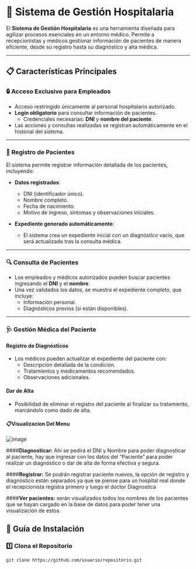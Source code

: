 # 🏥 **Sistema de Gestión Hospitalaria**

El **Sistema de Gestión Hospitalaria** es una herramienta diseñada para agilizar procesos esenciales en un entorno médico. Permite a recepcionistas y médicos gestionar información de pacientes de manera eficiente, desde su registro hasta su diagnóstico y alta médica.

---

## 📋 **Características Principales**

### 🔒 **Acceso Exclusivo para Empleados**
- Acceso restringido únicamente al personal hospitalario autorizado.
- **Login obligatorio** para consultar información de pacientes.
  - Credenciales necesarias: **DNI** y **nombre del paciente**.
- Las acciones y consultas realizadas se registran automáticamente en el historial del sistema.

---

### 📝 **Registro de Pacientes**
El sistema permite registrar información detallada de los pacientes, incluyendo:

- **Datos registrados**:
  - DNI (identificador único).
  - Nombre completo.
  - Fecha de nacimiento.
  - Motivo de ingreso, síntomas y observaciones iniciales.

- **Expediente generado automáticamente**:
  - El sistema crea un expediente inicial con un diagnóstico vacío, que será actualizado tras la consulta médica.

---

### 🔍 **Consulta de Pacientes**
- Los empleados y médicos autorizados pueden buscar pacientes ingresando el **DNI** y el **nombre**.
- Una vez validados los datos, se muestra el expediente completo, que incluye:
  - Información personal.
  - Diagnósticos previos (si están disponibles).

---

### 🩺 **Gestión Médica del Paciente**
#### **Registro de Diagnósticos**
- Los médicos pueden actualizar el expediente del paciente con:
  - Descripción detallada de la condición.
  - Tratamientos y medicamentos recomendados.
  - Observaciones adicionales.
    

#### **Dar de Alta**
- Posibilidad de eliminar el registro del paciente al finalizar su tratamiento, marcándolo como dado de alta.

#### 📋**Visualizacion Del Menu**
![image](https://github.com/user-attachments/assets/2b504aac-c2d3-4246-ac9d-3fe99e1fe67c)


####**Diagnosticar:**
Ahí se pedirá el DNI y Nombre para poder diagnosticar al paciente, hay que ingresar con los datos del “Paciente” para poder realizar un diagnóstico o dar de alta de forma efectiva y segura.

####**Registrar:** Se podrán registrar paciente nuevos, la opción de registro y diagnóstico están separados ya que se piense para un hospital real donde el recepcionista registra primero y luego el doctor Diagnostica 

####**Ver pacientes:** serán visualizados todos los nombres de los pacientes que se hayan cargado en la base de datos para poder tener una visualización de estos.


## 🚀 **Guía de Instalación**

### 1️⃣ **Clona el Repositorio**
```bash
git clone https://github.com/usuario/repositorio.git
